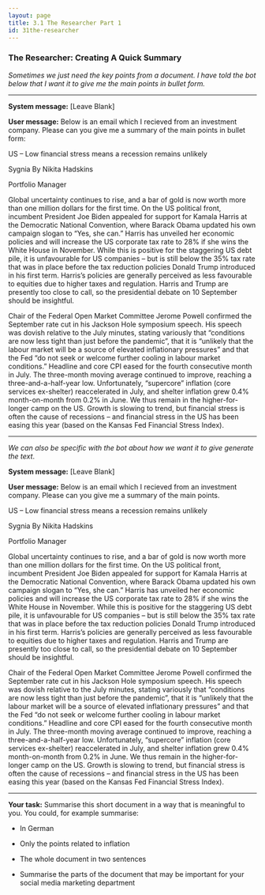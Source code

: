 ```yaml
---
layout: page
title: 3.1 The Researcher Part 1
id: 31the-researcher
---
```


### The Researcher: Creating A Quick Summary

*Sometimes we just need the key points from a document. I have told the bot below that I want it to give me the main points in bullet form.*

-------------

**System message:** [Leave Blank]

**User message:** Below is an email which I recieved from an investment company. Please can you give me a summary of the main points in bullet form:

US – Low financial stress means a recession remains unlikely

Sygnia		By Nikita Hadskins

Portfolio Manager

Global uncertainty continues to rise, and a bar of gold is now worth more than one million dollars for the first time. On the US political front, incumbent President Joe Biden appealed for support for Kamala Harris at the Democratic National Convention, where Barack Obama updated his own campaign slogan to “Yes, she can.” Harris has unveiled her economic policies and will increase the US corporate tax rate to 28% if she wins the White House in November. While this is positive for the staggering US debt pile, it is unfavourable for US companies – but is still below the 35% tax rate that was in place before the tax reduction policies Donald Trump introduced in his first term. Harris’s policies are generally perceived as less favourable to equities due to higher taxes and regulation. Harris and Trump are presently too close to call, so the presidential debate on 10 September should be insightful.


Chair of the Federal Open Market Committee Jerome Powell confirmed the September rate cut in his Jackson Hole symposium speech. His speech was dovish relative to the July minutes, stating variously that “conditions are now less tight than just before the pandemic”, that it is “unlikely that the labour market will be a source of elevated inflationary pressures” and that the Fed “do not seek or welcome further cooling in labour market conditions.” Headline and core CPI eased for the fourth consecutive month in July. The three-month moving average continued to improve, reaching a three-and-a-half-year low. Unfortunately, “supercore” inflation (core services ex-shelter) reaccelerated in July, and shelter inflation grew 0.4% month-on-month from 0.2% in June. We thus remain in the higher-for-longer camp on the US. Growth is slowing to trend, but financial stress is often the cause of recessions – and financial stress in the US has been easing this year (based on the Kansas Fed Financial Stress Index).

--------------

*We can also be specific with the bot about how we want it to give generate the text*.

**System message:** [Leave Blank]

**User message:** Below is an email which I recieved from an investment company. Please can you give me a summary of the main points.

US – Low financial stress means a recession remains unlikely

Sygnia		By Nikita Hadskins

Portfolio Manager

Global uncertainty continues to rise, and a bar of gold is now worth more than one million dollars for the first time. On the US political front, incumbent President Joe Biden appealed for support for Kamala Harris at the Democratic National Convention, where Barack Obama updated his own campaign slogan to “Yes, she can.” Harris has unveiled her economic policies and will increase the US corporate tax rate to 28% if she wins the White House in November. While this is positive for the staggering US debt pile, it is unfavourable for US companies – but is still below the 35% tax rate that was in place before the tax reduction policies Donald Trump introduced in his first term. Harris’s policies are generally perceived as less favourable to equities due to higher taxes and regulation. Harris and Trump are presently too close to call, so the presidential debate on 10 September should be insightful.


Chair of the Federal Open Market Committee Jerome Powell confirmed the September rate cut in his Jackson Hole symposium speech. His speech was dovish relative to the July minutes, stating variously that “conditions are now less tight than just before the pandemic”, that it is “unlikely that the labour market will be a source of elevated inflationary pressures” and that the Fed “do not seek or welcome further cooling in labour market conditions.” Headline and core CPI eased for the fourth consecutive month in July. The three-month moving average continued to improve, reaching a three-and-a-half-year low. Unfortunately, “supercore” inflation (core services ex-shelter) reaccelerated in July, and shelter inflation grew 0.4% month-on-month from 0.2% in June. We thus remain in the higher-for-longer camp on the US. Growth is slowing to trend, but financial stress is often the cause of recessions – and financial stress in the US has been easing this year (based on the Kansas Fed Financial Stress Index).

----------

**Your task:** Summarise this short document in a way that is meaningful to you. You could, for example summarise:

- In German

- Only the points related to inflation

- The whole document in two sentences

- Summarise the parts of the document that may be important for your social media marketing department


